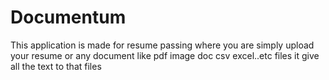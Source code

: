 # Documentum
This  application is made for resume passing where you are simply upload your resume or any document like pdf image doc csv excel..etc files it give all the text to that files
